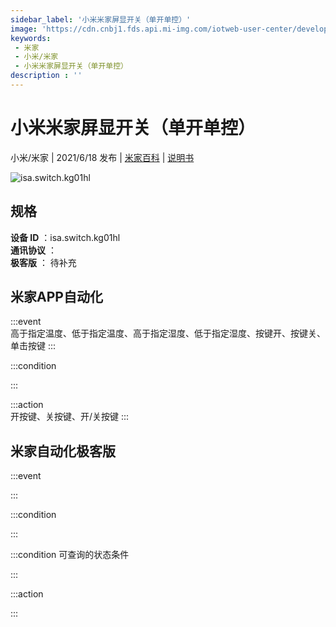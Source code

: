 ```yaml
---
sidebar_label: '小米米家屏显开关（单开单控）'
image: 'https://cdn.cnbj1.fds.api.mi-img.com/iotweb-user-center/developer_16790477251397QdTI1TL.png?GalaxyAccessKeyId=AKVGLQWBOVIRQ3XLEW&Expires=9223372036854775807&Signature=+y+FAblEhKPfzkpGDp4l6AYz8HI='
keywords: 
 - 米家
 - 小米/米家
 - 小米米家屏显开关（单开单控）
description : ''
---
```

# 小米米家屏显开关（单开单控）

小米/米家 | 2021/6/18 发布 | [米家百科](https://home.mi.com/webapp/content/baike/product/index.html?model=isa.switch.kg01hl) | [说明书](https://home.mi.com/views/introduction.html?model=isa.switch.kg01hl&region=cn)

![isa.switch.kg01hl](https://cdn.cnbj1.fds.api.mi-img.com/iotweb-user-center/developer_16790477251397QdTI1TL.png?GalaxyAccessKeyId=AKVGLQWBOVIRQ3XLEW&Expires=9223372036854775807&Signature=+y+FAblEhKPfzkpGDp4l6AYz8HI=)

## 规格  
> 
**设备 ID** ：isa.switch.kg01hl  
**通讯协议** ：  
**极客版**  ： 待补充 


## 米家APP自动化  

:::event  
高于指定温度、低于指定温度、高于指定湿度、低于指定湿度、按键开、按键关、单击按键
:::

:::condition  

:::

:::action   
开按键、关按键、开/关按键
:::

## 米家自动化极客版  

:::event  

:::

:::condition  

:::

:::condition 可查询的状态条件  

:::

:::action  

:::

        
